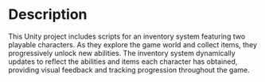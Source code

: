 # Description
This Unity project includes scripts for an inventory system featuring two playable characters. As they explore the game world and collect items, they progressively unlock new abilities. The inventory system dynamically updates to reflect the abilities and items each character has obtained, providing visual feedback and tracking progression throughout the game.
